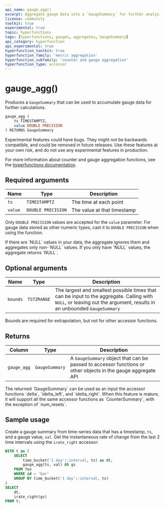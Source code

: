 ```yaml
---
api_name: gauge_agg()
excerpt: Aggregate gauge data into a `GaugeSummary` for further analysis
license: community
toolkit: true
experimental: true
topic: hyperfunctions
tags: [hyperfunctions, gauges, aggregates, GaugeSummary]
api_category: hyperfunction
api_experimental: true
hyperfunction_toolkit: true
hyperfunction_family: 'metric aggregation'
hyperfunction_subfamily: 'counter and gauge aggregation'
hyperfunction_type: accessor
---
```


# gauge_agg() <tag type="toolkit" content="Toolkit" /><tag type="experimental" content="Experimental" />
Produces a `GaugeSummary` that can be used to accumulate gauge data for further
calculations. 
```sql
gauge_agg (
    ts TIMESTAMPTZ,
    value DOUBLE PRECISION
) RETURNS GaugeSummary
```

<highlight type="warning">
Experimental features could have bugs. They might not be backwards compatible,
and could be removed in future releases. Use these features at your own risk,
and do not use any experimental features in production.
</highlight>

For more information about counter and gauge aggregation functions, see the
[hyperfunctions documentation][hyperfunctions-counter-agg].

## Required arguments

|Name|Type|Description
|-|-|-|
|`ts`|`TIMESTAMPTZ`|The time at each point|
|`value`|`DOUBLE PRECISION`|The value at that timestamp|

Only `DOUBLE PRECISION` values are accepted for the `value` parameter. For gauge
data stored as other numeric types, cast it to `DOUBLE PRECISION` when using the
function.

<highlight type="note">
If there are `NULL` values in your data, the aggregate ignores them and
aggregates only non-`NULL` values. If you only have `NULL` values, the aggregate
returns `NULL`.
</highlight>

## Optional arguments

|Name|Type|Description|
|-|-|-|
|`bounds`|`TSTZRANGE`|The largest and smallest possible times that can be input to the aggregate. Calling with `NULL`, or leaving out the argument, results in an unbounded `GaugeSummary`|

<highlight type="important">
Bounds are required for extrapolation, but not for other accessor functions.
</highlight>

## Returns

|Column|Type|Description|
|-|-|-|
|`gauge_agg`|`GaugeSummary`|A `GaugeSummary` object that can be passed to accessor functions or other objects in the gauge aggregate API|

<highlight type="important">
The returned `GaugeSummary` can be used as an input the accessor functions
`delta`, `idelta_left`, and `idelta_right`. When this feature is mature, it will support
all the same accessor functions as `CounterSummary`, with the exception of
`num_resets`.
</highlight>

## Sample usage
Create a gauge summary from time-series data that has a timestamp, `ts`, and a
gauge value, `val`. Get the instantaneous rate of change from the last 2 time
intervals using the `irate_right` accessor:
```sql
WITH t as (
    SELECT
        time_bucket('1 day'::interval, ts) as dt,
        gauge_agg(ts, val) AS gs
    FROM foo
    WHERE id = 'bar'
    GROUP BY time_bucket('1 day'::interval, ts)
)
SELECT
    dt,
    irate_right(gs)
FROM t;
```

[hyperfunctions-counter-agg]: timescaledb/:currentVersion:/how-to-guides/hyperfunctions/counter-aggregation/
